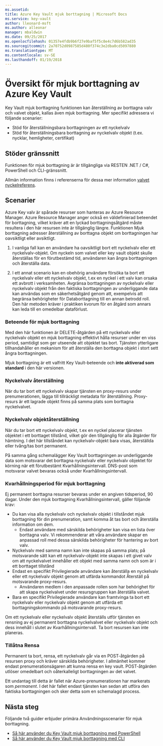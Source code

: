 ```yaml
---
ms.assetid: 
title: Azure Key Vault mjuk borttagning | Microsoft Docs
ms.service: key-vault
author: lleonard-msft
ms.author: alleonar
manager: mbaldwin
ms.date: 09/25/2017
ms.openlocfilehash: 01357e4fdb9b6f27e9baf5f5c8e4c7d6b582ad35
ms.sourcegitcommit: 2a70752d0987585d480f374c3e2dba0cd5097880
ms.translationtype: MT
ms.contentlocale: sv-SE
ms.lasthandoff: 01/19/2018
---
```

# <a name="azure-key-vault-soft-delete-overview"></a>Översikt för mjuk borttagning av Azure Key Vault

Key Vault mjuk borttagning funktionen kan återställning av borttagna valv och valvet objekt, kallas även mjuk borttagning. Mer specifikt adressera vi följande scenarier:

- Stöd för återställningsbara borttagningen av ett nyckelvalv
- Stöd för återställningsbara borttagning av nyckelvalv objekt (t.ex. nycklar, hemligheter, certifikat)

## <a name="supporting-interfaces"></a>Stöder gränssnitt

Funktionen för mjuk borttagning är är tillgängliga via RESTEN .NET / C#, PowerShell och CLI-gränssnitt.

Allmän information finns i referenserna för dessa mer information [valvet nyckelreferens](https://docs.microsoft.com/azure/key-vault/).

## <a name="scenarios"></a>Scenarier

Azure Key valv är spårade resurser som hanteras av Azure Resource Manager. Azure Resource Manager anger också en väldefinierad beteendet för borttagning, vilket kräver att en lyckad borttagningsåtgärd måste resultera i den här resursen inte är tillgänglig längre. Funktionen Mjuk borttagning adresser återställning av borttagna objekt om borttagningen har oavsiktligt eller avsiktligt.

1. I vanliga fall kan en användare ha oavsiktligt bort ett nyckelvalv eller ett nyckelvalv-objekt. Om nyckeln som valvet eller key vault objekt skulle återställas för en förutbestämd tid, användaren kan ångra borttagningen och återställa data.

2. I ett annat scenario kan en obehörig användare försöka ta bort ett nyckelvalv eller ett nyckelvalv objekt, t.ex en nyckel i ett valv kan orsaka ett avbrott i verksamheten. Avgränsa borttagningen av nyckelvalv eller nyckelvalv objekt från den faktiska borttagningen av underliggande data kan användas som en säkerhetsåtgärd genom att, exempelvis att begränsa behörigheter för Databorttagning till en annan betrodd roll. Den här metoden kräver i praktiken kvorum för en åtgärd som annars kan leda till en omedelbar dataförlust.

### <a name="soft-delete-behavior"></a>Beteende för mjuk borttagning

Med den här funktionen är DELETE-åtgärden på ett nyckelvalv eller nyckelvalv objekt en mjuk borttagning effektivt hålla resurser under en viss period, samtidigt som ger utseende att objektet tas bort. Tjänsten ytterligare tillhandahåller en mekanism för att återställa den borttagna objekt i stort sett ångra borttagningen. 

Mjuk borttagning är ett valfritt Key Vault-beteende och **inte aktiverad som standard** i den här versionen. 

### <a name="key-vault-recovery"></a>Nyckelvalv återställning

När du tar bort ett nyckelvalv skapar tjänsten en proxy-resurs under prenumerationen, lägga till tillräckligt metadata för återställning. Proxy-resurs är ett lagrade objekt finns på samma plats som borttagna nyckelvalvet. 

### <a name="key-vault-object-recovery"></a>Nyckelvalv objektåterställning

När du tar bort ett nyckelvalv objekt, t.ex en nyckel placerar tjänsten objektet i ett borttaget tillstånd, vilket gör den tillgänglig för alla åtgärder för hämtning. I det här tillståndet kan nyckelvalv-objekt bara visas, återställda eller tvång/tas bort permanent. 

På samma gång schemalägger Key Vault borttagningen av underliggande data som motsvarar det borttagna nyckelvalv eller nyckelvalv objektet för körning när ett förutbestämt Kvarhållningsintervall. DNS-post som motsvarar valvet bevaras också under Kvarhållningsintervall.

### <a name="soft-delete-retention-period"></a>Kvarhållningsperiod för mjuk borttagning

Ej permanent borttagna resurser bevaras under en angiven tidsperiod, 90 dagar. Under den mjuk borttagning Kvarhållningsintervall, gäller följande krav:

- Du kan visa alla nyckelvalv och nyckelvalv objekt i tillståndet mjuk borttagning för din prenumeration, samt komma åt tas bort och återställa information om dem.
    - Endast användare med särskilda behörigheter kan visa en lista över borttagna valv. Vi rekommenderar att våra användare skapar en anpassad roll med dessa särskilda behörigheter för hantering av bort valv.
- Nyckelvalv med samma namn kan inte skapas på samma plats; på motsvarande sätt kan ett nyckelvalv-objekt inte skapas i ett givet valv om att nyckelvalvet innehåller ett objekt med samma namn och som är i ett borttaget tillstånd 
- Endast en specifikt Privilegierade användare kan återställa en nyckelvalv eller ett nyckelvalv objekt genom att utfärda kommandot Återställ på motsvarande proxy-resurs.
    - Användaren medlem i den anpassade rollen som har behörighet för att skapa nyckelvalvet under resursgruppen kan återställa valvet.
- Bara en specifikt Privilegierade användare kan framtvinga ta bort ett nyckelvalv eller nyckelvalv objekt genom att utfärda ett borttagningskommando på motsvarande proxy-resurs.

Om ett nyckelvalv eller nyckelvalv objekt återställs utför tjänsten en rensning av ej permanent borttagna nyckelvalvet eller nyckelvalv objekt och dess innehåll i slutet av Kvarhållningsintervall. Ta bort resursen kan inte planeras.

### <a name="permitted-purge"></a>Tillåtna Rensa

Permanent ta bort, rensa, ett nyckelvalv går via en POST-åtgärden på resursen proxy och kräver särskilda behörigheter. I allmänhet kommer endast prenumerationsägaren att kunna rensa en key vault. POST-åtgärden utlöser omedelbart och oåterkalleligt borttagningen av det valvet. 

Ett undantag till detta är fallet när Azure-prenumerationen har markerats som *permanent*. I det här fallet endast tjänsten kan sedan att utföra den faktiska borttagningen och sker detta som en schemalagd process. 

## <a name="next-steps"></a>Nästa steg

Följande två guider erbjuder primära Användningsscenarier för mjuk borttagning.

- [Så här använder du Key Vault mjuk borttagning med PowerShell](key-vault-soft-delete-powershell.md) 
- [Så här använder du Key Vault mjuk borttagning med CLI](key-vault-soft-delete-cli.md)

